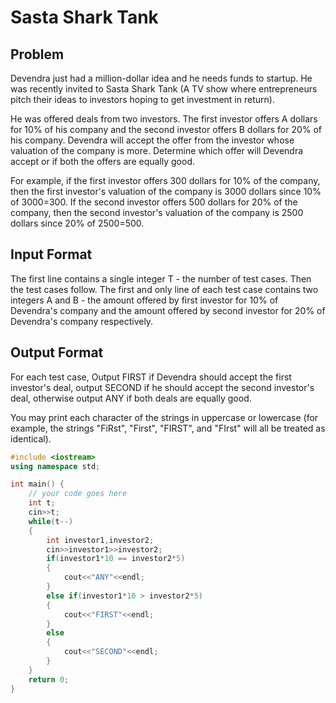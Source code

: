 # Sasta Shark Tank
## Problem
Devendra just had a million-dollar idea and he needs funds to startup. He was recently invited to Sasta Shark Tank (A TV show where entrepreneurs pitch their ideas to investors hoping to get investment in return).

He was offered deals from two investors. The first investor offers A dollars for 10% of his company and the second investor offers B dollars for 20% of his company. Devendra will accept the offer from the investor whose valuation of the company is more. Determine which offer will Devendra accept or if both the offers are equally good.

For example, if the first investor offers 300 dollars for 10% of the company, then the first investor's valuation of the company is 3000 dollars since 10% of 3000=300. If the second investor offers 500 dollars for 20% of the company, then the second investor's valuation of the company is 2500 dollars since 20% of 2500=500.

## Input Format
The first line contains a single integer T - the number of test cases. Then the test cases follow.
The first and only line of each test case contains two integers A and B - the amount offered by first investor for 10% of Devendra's company and the amount offered by second investor for 20% of Devendra's company respectively.
## Output Format
For each test case, Output FIRST if Devendra should accept the first investor's deal, output SECOND if he should accept the second investor's deal, otherwise output ANY if both deals are equally good.

You may print each character of the strings in uppercase or lowercase (for example, the strings "FiRst", "First", "FIRST", and "FIrst" will all be treated as identical).

```cpp
#include <iostream>
using namespace std;

int main() {
	// your code goes here
	int t;
	cin>>t;
	while(t--)
	{
	    int investor1,investor2;
	    cin>>investor1>>investor2;
	    if(investor1*10 == investor2*5)
	    {
	        cout<<"ANY"<<endl;
	    }
	    else if(investor1*10 > investor2*5)
	    {
	        cout<<"FIRST"<<endl;
	    }
	    else
	    {
	        cout<<"SECOND"<<endl;
	    }
	}
	return 0;
}
```